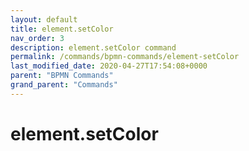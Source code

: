 ```yaml
---
layout: default
title: element.setColor 
nav_order: 3
description: element.setColor command
permalink: /commands/bpmn-commands/element-setColor
last_modified_date: 2020-04-27T17:54:08+0000
parent: "BPMN Commands"
grand_parent: "Commands"
---
```


# element.setColor
